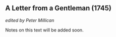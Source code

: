 ## A Letter from a Gentleman (1745)

_edited by Peter Millican_

Notes on this text will be added soon.
